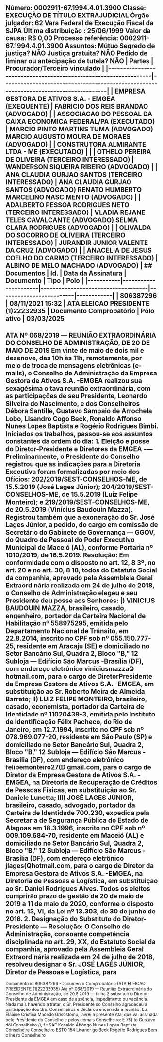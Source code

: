 ## Número: 0002911-67.1994.4.01.3900 Classe: EXECUÇÃO DE TÍTULO EXTRAJUDICIAL Órgão julgador: 62 Vara Federal de Execução Fiscal da SJPA Última distribuição : 25/06/1999 Valor da causa: R$ 0,00 Processo referência: 0002911-67.1994.4.01.3900 Assuntos: Mútuo Segredo de justiça? NÃO Justiça gratuita? NÃO Pedido de liminar ou antecipação de tutela? NÃO | Partes | Procurador/Terceiro vinculado | |-----------------------------------------------------------------|--------------------------------------------------------------------------------------| | EMPRESA GESTORA DE ATIVOS S.A. - EMGEA (EXEQUENTE) | FABRICIO DOS REIS BRANDAO (ADVOGADO) | | ASSOCIACAO DO PESSOAL DA CAIXA ECONOMICA FEDERAL/PA (EXECUTADO) | MARCIO PINTO MARTINS TUMA (ADVOGADO) MARCIO AUGUSTO MOURA DE MORAES (ADVOGADO) | | CONSTRUTORA ALMIRANTE LTDA - ME (EXECUTADO) | | | OTHELO PEREIRA DE OLIVEIRA (TERCEIRO INTERESSADO) | WANDERSON SIQUEIRA RIBEIRO (ADVOGADO) | | ANA CLAUDIA GURJAO SANTOS (TERCEIRO INTERESSADO) | ANA CLAUDIA GURJAO SANTOS (ADVOGADO) RENATO HUMBERTO MARCELINO NASCIMENTO (ADVOGADO) | | ADALBERTO PESSOA RODRIGUES NETO (TERCEIRO INTERESSADO) | VLADIA REJANE TELES CAVALCANTE (ADVOGADO) SELMA CLARA RODRIGUES (ADVOGADO) | | OLIVALDA DO SOCORRO DE OLIVEIRA (TERCEIRO INTERESSADO) | JURANDIR JUNIOR VALENTE DA CRUZ (ADVOGADO) | | ANACELIA DE JESUS COELHO DO CARMO (TERCEIRO INTERESSADO) | ALBINO DE MELO MACHADO (ADVOGADO) | ## Documentos | Id. | Data da Assinatura | Documento | Tipo | Polo | |-----------|----------------------|------------------------------------|-------------------------|------------| | 806387296 | 08/11/2021 15:32 | ATA ELEICAO PRESIDENTE (1)22232935 | Documento Comprobatório | Polo ativo | 03/03/2025

## ATA Nº 068/2019 — REUNIÃO EXTRAORDINÁRIA DO CONSELHO DE ADMINISTRAÇÃO, DE 20 DE MAIO DE 2019 Em vinte de maio de dois mil e dezenove, das 10h às 11h, remotamente, por meio de troca de mensagens eletrônicas (e-mails), o Conselho de Administração da Empresa Gestora de Ativos S.A. -EMGEA realizou sua sexagésima oitava reunião extraordinária, com as participações de seu Presidente, Leonardo Silveira do Nascimento, e dos Conselheiros Débora Santille, Gustavo Sampaio de Arrochela Lobo, Lisandro Cogo Beck, Ronaldo Affonso Nunes Lopes Baptista e Rogério Rodrigues Bimbi. Iniciados os trabalhos, passou-se aos assuntos constantes da ordem do dia: 1. Eleição e posse do Diretor-Presidente e Diretores da EMGEA -— Preliminarmente, o Presidente do Conselho registrou que as indicações para a Diretoria Executiva foram formalizadas por meio dos Ofícios: 202/2019/SEST-CONSELHOS-ME, de 15.5.2019 (José Lages Júnior); 204/2019/SEST-CONSELHOS-ME, de 15.5.2019 (Luiz Felipe Monteiro); e 219/2019/SEST-CONSELHOS-ME, de 20.5.2019 (Vinícius Baudouin Mazza). Registrou também que a exoneração do Sr. José Lages Júnior, a pedido, do cargo em comissão de Secretário do Gabinete de Governança — GGOV, do Quadro de Pessoal do Poder Executivo Municipal de Maceió (AL), conforme Portaria nº 1010/2019, de 16.5.2019. Resolução: Em conformidade com o disposto no art. 12, 8 3º, no art. 20 e no art. 30, 8 18, todos do Estatuto Social da companhia, aprovado pela Assembleia Geral Extraordinária realizada em 24 de julho de 2018, o Conselho de Administração elegeu e seu Presidente deu posse aos Senhores: |) VINICIUS BAUDOUIN MAZZA, brasileiro, casado, engenheiro, portador da Carteira Nacional de Habilitação nº 558975295, emitida pelo Departamento Nacional de Trânsito, em 22.8.2014, inscrito no CPF sob nº 055.150.777-25, residente em Aracaju (SE) e domiciliado no Setor Bancário Sul, Quadra 2, Bloco "B," 12 Subloja — Edifício São Marcus -Brasília (DF), com endereço eletrônico viniciusmazzaQ hotmail.com, para o cargo de DiretorPresidente da Empresa Gestora de Ativos S.A. -EMGEA, em substituição ao Sr. Roberto Meira de Almeida Barreto; II) LUIZ FELIPE MONTEIRO, brasileiro, casado, economista, portador da Carteira de Identidade nº 11020439-3, emitida pelo Instituto de Identificação Félix Pacheco, do Rio de Janeiro, em 12.7.1994, inscrito no CPF sob nº 078.969.077-20, residente em São Paulo (SP) e domiciliado no Setor Bancário Sul, Quadra 2, Bloco "B," 12 Subloja — Edifício São Marcus -Brasília (DF), com endereço eletrônico felipemonteiro27(D gmail.com, para o cargo de Diretor da Empresa Gestora de Ativos S.A. -EMGEA, na Diretoria de Recuperação de Créditos de Pessoas Físicas, em substituição ao Sr. Daniele Lunetta; III) JOSÉ LAGES JÚNIOR, brasileiro, casado, advogado, portador da Carteira de Identidade 700.230, expedida pela Secretaria de Segurança Pública do Estado de Alagoas em 18.3.1996, inscrito no CPF sob nº 009.109.684-70, residente em Maceió (AL) e domiciliado no Setor Bancário Sul, Quadra 2, Bloco "B," 12 Subloja — Edifício São Marcus -Brasília (DF), com endereço eletrônico jlages(Qhotmail.com, para o cargo de Diretor da Empresa Gestora de Ativos S.A. -EMGEA, na Diretoria de Pessoas e Logística, em substituição ao Sr. Daniel Rodrigues Alves. Todos os eleitos cumprirão prazo de gestão de 20 de maio de 2019 a 11 de maio de 2020, conforme o disposto no art. 13, VI, da Lei nº 13.303, de 30 de junho de 2016. 2. Designação do Substituto do Diretor-Presidente — Resolução: O Conselho de Administração, consoante competência disciplinada no art. 29, XX, do Estatuto Social da companhia, aprovado pela Assembleia Geral Extraordinária realizada em 24 de julho de 2018, resolveu designar o Sr. JOSÉ LAGES JÚNIOR, Diretor de Pessoas e Logística, para

Documento id 806387296 -Documento Comprobatório (ATA ELEICAO PRESIDENTE (1)22232935) Ata nº 068/2019 — Reunião Extraordinária do Conselho de Administração, de 20.5.2019 — folha 2 substituir o Diretor-Presidente da EMGEA em caso de ausência, impedimento ou vacância. Nada mais havendo a tratar, o Sr. Presidente do Conselho agradeceu a participação dos Srs. Conselheiros e declarou encerrada a reunião. Eu, Elâãine Cristina Macedo Grisóstomo, lavrêi,a presente Ata, que vai assinada pelo Presidente do Conselho e pelos demais Conselheiro: E 76) to Gustavo dói Conselheiro //, f t SAE Konaldo Áffóngo Nunes Lopes Baptista Cónselheira Conselheiro ESTO 154 Lisandr go Beck Rogéfio Rodrigues Bem c lheiro Conselheiro

